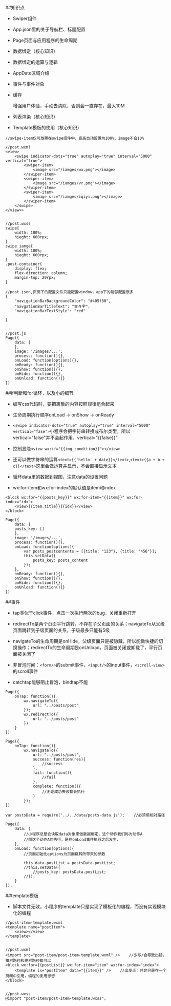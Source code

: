##知识点

- Swiper组件

- App.json里的关于导航栏、标题配置

- Page页面与应用程序的生命周期

- 数据绑定（核心知识）

- 数据绑定的运算与逻辑

- AppDate区域介绍

- 事件与事件对象

- 缓存

    增强用户体验，手动去清除，否则会一直存在，最大10M
    
- 列表渲染（核心知识）

- Template模板的使用（核心知识）


```
//swipe-item仅可放置在swipe组件中，宽高自动设置为100%，image不会10%

//post.wxml
<view>
    <swipe indicator-dots="true" autoplay="true" interval="5000" vertical="true">
        <swiper-item>
            <image src="/iamges/wx.png"></image>
        </swiper-item>
        <swiper-item>
            <image src="/iamges/vr.png"></image>
        </swiper-item>
        <swiper-item>
            <image src="/iamges/iqiyi.png"></image>
        </swiper-item>
    </swipe>
</view>>


//post.wxss
swipe{
    width: 100%;
    hieght: 600rpx;
}
swipe iamge{
    width: 100%;
    hieght: 600rpx;
}
.post-container{
    display: flex;
    flex-direction: column;
    margin-top: 20rpx;
}

//post.json,页面下的配置文件只能配置window，app下的能够配置很多
{
    "navigationBarBackgroundColor": "#405f80",
    "navgationBarTitleText": "文与字",
    "navigationBarTextStyle": "red"
    
}


//post.js
Page({
    data: {
    },
    image: '/images/...',
    process: function(){},
    onLoad: function(options){},
    onReady: function(){},
    onShow: function(){},
    onHide: function(){},
    onUnload: function(){}
})
```


##if判断和for循环，以及小的细节

- 编写css代码时，要把离散的内容按照规律组合起来

- 生命周期执行顺序onLoad -> onShow -> onReady

- `<swipe indicator-dots="true" autoplay="true" interval="5000" vertical="fase">`小程序会把字符串转换成布尔类型，所以vertical="false"并不会起作用，vertical="{{false}}"

- 控制显隐`<view wx:if="{{img_condition}}"></view>`

- 还可以做字符串的运算`<text>{{'hello' + date}}</text>`,`<text>{{a + b + c}}</text>`这里会做运算并显示，不会直接显示文本

- 循环data里的数据到视图，注意data的设置问题

- wx:for-item和wx:for-index的默认值是item和index

```
<block wx:for="{{posts_key}}" wx:for-item="{{item}}" wx:for-index="idx">
    <view>{{item.title}}{{idx}}</view>
</block>

Page({
    data: {
    posts_key: []
    },
    image: '/images/...',
    process: function(){},
    onLoad: function(options){
        var posts_postcontents = [{title: "123"}, {title: "456"}];
        this.setData({
            posts_key: posts_content
        });
    },
    onReady: function(){},
    onShow: function(){},
    onHide: function(){},
    onUnload: function(){}
})

```



##事件

- tap类似于click事件，点击一次执行两次的bug，关闭重新打开

- redirectTo是两个页面平行跳转，不存在子父页面的关系；navigateTo从父级页面跳转到子级页面的关系，子级最多只能有5级

- navigateTo的生命周期是onHide，父级页面只是被隐藏，所以能做快捷的切换操作；redirectTo的生命周期是onUnload，页面被关闭或卸载了，平行页面被关闭了

- 非冒泡时间：`<form/>`的submit事件，`<input/>`的input事件，`<scroll-view>`的scroll事件

- catchtap能够阻止冒泡，bindtap不能

```
Page({
    onTap: function(){
        wx.navigateTo({
            url: "../posts/post"
        });
        wx.redirectTo({
            url: "../posts/post"
        })
    }
})
```

```
Page({
    onTap: function(){
        wx.navigateTo({
            url: "../posts/post",
            success: function(res){
                //success
            },
            fail: function(){
                //fail
            },
            complete: function(){
                //无论成功失败都会执行
            }
        });
})

```


```
var postsData = require('../../data/posts-data.js');    //必须用相对路径

Page({
    data: {
        //小程序总是会读取data对象来做数据绑定，这个动作我们称为动作A
        //而这个动作A的执行，是在onLoad事件执行之后发生，
    },
    onLoad: function(options){
        //页面初始化options为页面跳转所带来的参数
        
        this.data.postList = postsData.postList;
        //this.setData({
            //posts_key: postsData.postList;
        //});
    }
});
```




##template模板

- 脚本文件无效，小程序的template只是实现了模板化的编程，而没有实现模块化的编程

```
//post-item-template.wxml
<template name="postItem">
    <view></view>
</template>


//post.wxml
<import src="post-item/post-item-template.wxml" />    //少写/会导致出错，相对路径和绝对路径都可以
<block wx:for={{postList}} wx:for-item="item" wx:for-index="index">
    <template is="postItem" data="{{item}}" />    //出发点：并非只是在一个页面中引用，编程的复用思想
</block>


//post.wxss
@import "post-item/post-item-template.wxss";
```